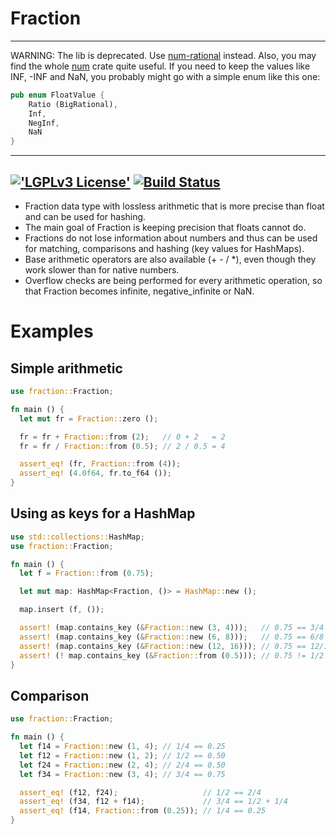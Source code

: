 # Fraction
------
WARNING: The lib is deprecated. Use [num-rational](https://crates.io/crates/num-rational) instead.
Also, you may find the whole [num](https://crates.io/crates/num) crate quite useful.
If you need to keep the values like INF, -INF and NaN, you probably might go with a simple enum like this one:
```rust
pub enum FloatValue {
    Ratio (BigRational),
    Inf,
    NegInf,
    NaN
}
```
------
[!['LGPLv3 License'](http://img.shields.io/badge/license-LGPLv3-blue.svg)](https://www.gnu.org/licenses/lgpl.html) [![Build Status](https://travis-ci.org/dnsl48/fraction.svg?branch=master)](https://travis-ci.org/dnsl48/fraction)
------
* Fraction data type with lossless arithmetic that is more precise than float and can be used for hashing.
* The main goal of Fraction is keeping precision that floats cannot do.
* Fractions do not lose information about numbers and thus can be used for matching, comparisons and hashing (key values for HashMaps).
* Base arithmetic operators are also available (+ - / *), even though they work slower than for native numbers.
* Overflow checks are being performed for every arithmetic operation, so that Fraction becomes infinite, negative_infinite or NaN.

# Examples

## Simple arithmetic
```rust
use fraction::Fraction;

fn main () {
  let mut fr = Fraction::zero ();

  fr = fr + Fraction::from (2);   // 0 + 2   = 2
  fr = fr / Fraction::from (0.5); // 2 / 0.5 = 4

  assert_eq! (fr, Fraction::from (4));
  assert_eq! (4.0f64, fr.to_f64 ());
}
```

## Using as keys for a HashMap
```rust
use std::collections::HashMap;
use fraction::Fraction;

fn main () {
  let f = Fraction::from (0.75);

  let mut map: HashMap<Fraction, ()> = HashMap::new ();

  map.insert (f, ());

  assert! (map.contains_key (&Fraction::new (3, 4)));   // 0.75 == 3/4
  assert! (map.contains_key (&Fraction::new (6, 8)));   // 0.75 == 6/8
  assert! (map.contains_key (&Fraction::new (12, 16))); // 0.75 == 12/16
  assert! (! map.contains_key (&Fraction::from (0.5))); // 0.75 != 1/2
}
```

## Comparison
```rust
use fraction::Fraction;

fn main () {
  let f14 = Fraction::new (1, 4); // 1/4 == 0.25
  let f12 = Fraction::new (1, 2); // 1/2 == 0.50
  let f24 = Fraction::new (2, 4); // 2/4 == 0.50
  let f34 = Fraction::new (3, 4); // 3/4 == 0.75

  assert_eq! (f12, f24);                   // 1/2 == 2/4
  assert_eq! (f34, f12 + f14);             // 3/4 == 1/2 + 1/4
  assert_eq! (f14, Fraction::from (0.25)); // 1/4 == 0.25
}
```
